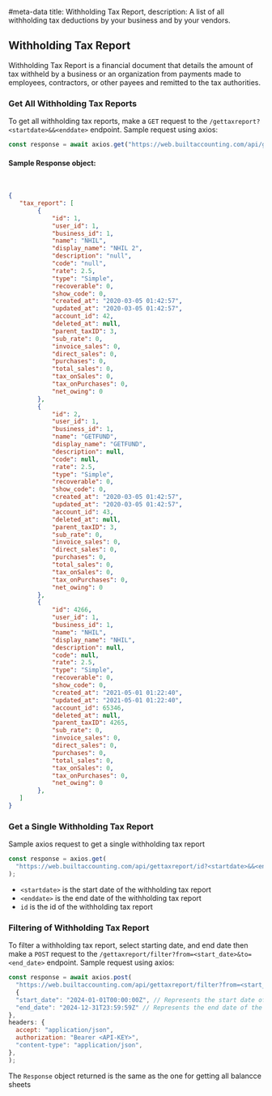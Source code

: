 #meta-data title: Withholding Tax Report, description: A list of all withholding tax deductions by your business and by your vendors.


## Withholding Tax Report

Withholding Tax Report is a financial document that details the amount of tax withheld by a business or an organization from payments made to employees, contractors, or other payees and remitted to the tax authorities.

### Get All Withholding Tax Reports

To get all withholding tax reports, make a `GET` request to the `/gettaxreport?<startdate>&&<enddate>` endpoint. Sample request using axios:

```js
const response = await axios.get("https://web.builtaccounting.com/api/gettaxreport?<startdate>&&<enddate>");
```

#### Sample Response object:
    
```json
{
   "tax_report": [
        {
            "id": 1,
            "user_id": 1,
            "business_id": 1,
            "name": "NHIL",
            "display_name": "NHIL 2",
            "description": "null",
            "code": "null",
            "rate": 2.5,
            "type": "Simple",
            "recoverable": 0,
            "show_code": 0,
            "created_at": "2020-03-05 01:42:57",
            "updated_at": "2020-03-05 01:42:57",
            "account_id": 42,
            "deleted_at": null,
            "parent_taxID": 3,
            "sub_rate": 0,
            "invoice_sales": 0,
            "direct_sales": 0,
            "purchases": 0,
            "total_sales": 0,
            "tax_onSales": 0,
            "tax_onPurchases": 0,
            "net_owing": 0
        },
        {
            "id": 2,
            "user_id": 1,
            "business_id": 1,
            "name": "GETFUND",
            "display_name": "GETFUND",
            "description": null,
            "code": null,
            "rate": 2.5,
            "type": "Simple",
            "recoverable": 0,
            "show_code": 0,
            "created_at": "2020-03-05 01:42:57",
            "updated_at": "2020-03-05 01:42:57",
            "account_id": 43,
            "deleted_at": null,
            "parent_taxID": 3,
            "sub_rate": 0,
            "invoice_sales": 0,
            "direct_sales": 0,
            "purchases": 0,
            "total_sales": 0,
            "tax_onSales": 0,
            "tax_onPurchases": 0,
            "net_owing": 0
        },
        {
            "id": 4266,
            "user_id": 1,
            "business_id": 1,
            "name": "NHIL",
            "display_name": "NHIL",
            "description": null,
            "code": null,
            "rate": 2.5,
            "type": "Simple",
            "recoverable": 0,
            "show_code": 0,
            "created_at": "2021-05-01 01:22:40",
            "updated_at": "2021-05-01 01:22:40",
            "account_id": 65346,
            "deleted_at": null,
            "parent_taxID": 4265,
            "sub_rate": 0,
            "invoice_sales": 0,
            "direct_sales": 0,
            "purchases": 0,
            "total_sales": 0,
            "tax_onSales": 0,
            "tax_onPurchases": 0,
            "net_owing": 0
        },
   ]
}
```

### Get a Single Withholding Tax Report

Sample axios request to get a single withholding tax report

```js
const response = axios.get(
  "https://web.builtaccounting.com/api/gettaxreport/id?<startdate>&&<enddate>/id?<startdate>&<enddate>"
);
```

- `<startdate>` is the start date of the withholding tax report
- `<enddate>` is the end date of the withholding tax report
- `id` is the id of the withholding tax report

### Filtering of Withholding Tax Report

To filter a withholding tax report, select starting date, and end date then make a `POST` request to the `/gettaxreport/filter?from=<start_date>&to=<end_date>` endpoint. Sample request using axios:

```js
const response = await axios.post(
  "https://web.builtaccounting.com/api/gettaxreport/filter?from=<start_date>&to=<end_date>",
  {
  "start_date": "2024-01-01T00:00:00Z", // Represents the start date of the balance sheet
  "end_date": "2024-12-31T23:59:59Z" // Represents the end date of the balance sheet
},
headers: {
  accept: "application/json",
  authorization: "Bearer <API-KEY>",
  "content-type": "application/json",
},
);
```

The `Response` object returned is the same as the one for getting all balancce sheets
